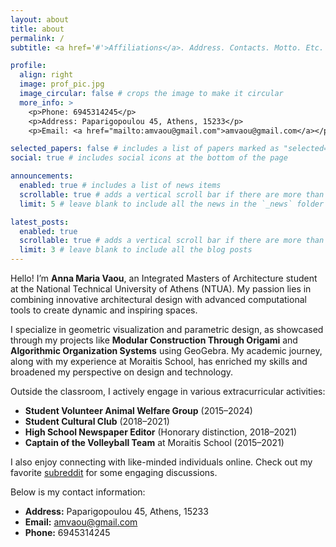 ```yaml
---
layout: about
title: about
permalink: /
subtitle: <a href='#'>Affiliations</a>. Address. Contacts. Motto. Etc.

profile:
  align: right
  image: prof_pic.jpg
  image_circular: false # crops the image to make it circular
  more_info: >
    <p>Phone: 6945314245</p>
    <p>Address: Paparigopoulou 45, Athens, 15233</p>
    <p>Email: <a href="mailto:amvaou@gmail.com">amvaou@gmail.com</a></p>

selected_papers: false # includes a list of papers marked as "selected={true}"
social: true # includes social icons at the bottom of the page

announcements:
  enabled: true # includes a list of news items
  scrollable: true # adds a vertical scroll bar if there are more than 3 news items
  limit: 5 # leave blank to include all the news in the `_news` folder

latest_posts:
  enabled: true
  scrollable: true # adds a vertical scroll bar if there are more than 3 new posts items
  limit: 3 # leave blank to include all the blog posts
---
```


Hello! I’m **Anna Maria Vaou**, an Integrated Masters of Architecture student at the National Technical University of Athens (NTUA). My passion lies in combining innovative architectural design with advanced computational tools to create dynamic and inspiring spaces.

I specialize in geometric visualization and parametric design, as showcased through my projects like **Modular Construction Through Origami** and **Algorithmic Organization Systems** using GeoGebra. My academic journey, along with my experience at Moraitis School, has enriched my skills and broadened my perspective on design and technology.

Outside the classroom, I actively engage in various extracurricular activities:
- **Student Volunteer Animal Welfare Group** (2015–2024)
- **Student Cultural Club** (2018–2021)
- **High School Newspaper Editor** (Honorary distinction, 2018–2021)
- **Captain of the Volleyball Team** at Moraitis School (2015–2021)

I also enjoy connecting with like-minded individuals online. Check out my favorite [subreddit](http://reddit.com) for some engaging discussions.

Below is my contact information:
- **Address:** Paparigopoulou 45, Athens, 15233
- **Email:** [amvaou@gmail.com](mailto:amvaou@gmail.com)
- **Phone:** 6945314245

